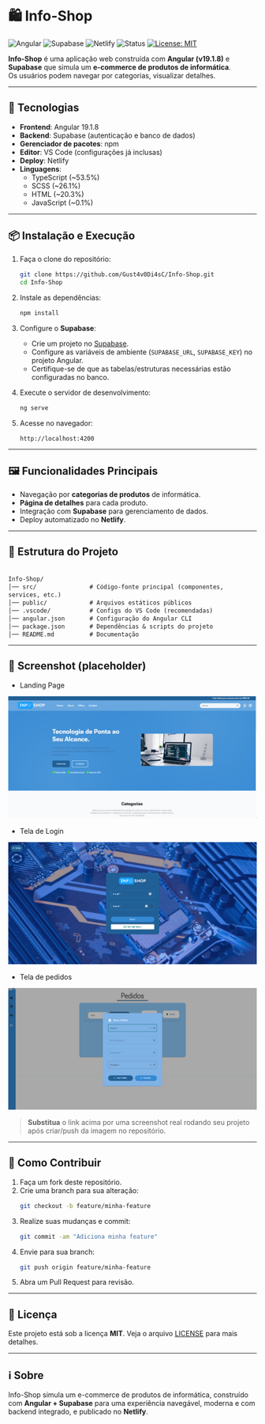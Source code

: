# 🛍️ Info-Shop

![Angular](https://img.shields.io/badge/Framework-Angular-red.svg)
![Supabase](https://img.shields.io/badge/Backend-Supabase-3ECF8E.svg?logo=supabase&logoColor=white)
![Netlify](https://img.shields.io/badge/Deploy-Netlify-00C7B7.svg?logo=netlify&logoColor=white)
![Status](https://img.shields.io/badge/status-active-success)
[![License: MIT](https://img.shields.io/badge/License-MIT-blue.svg)](LICENSE)

**Info-Shop** é uma aplicação web construída com **Angular (v19.1.8)** e **Supabase** que simula um **e-commerce de produtos de informática**.  
Os usuários podem navegar por categorias, visualizar detalhes.

---

## 🚀 Tecnologias

- **Frontend**: Angular 19.1.8  
- **Backend**: Supabase (autenticação e banco de dados)  
- **Gerenciador de pacotes**: npm  
- **Editor**: VS Code (configurações já inclusas)  
- **Deploy**: Netlify  
- **Linguagens**:
  - TypeScript (~53.5%)
  - SCSS (~26.1%)
  - HTML (~20.3%)
  - JavaScript (~0.1%)

---

## 📦 Instalação e Execução

1. Faça o clone do repositório:
    ```bash
    git clone https://github.com/Gust4v0Di4sC/Info-Shop.git
    cd Info-Shop
    ```
2. Instale as dependências:
    ```bash
    npm install
    ```
3. Configure o **Supabase**:  
   - Crie um projeto no [Supabase](https://supabase.com/).  
   - Configure as variáveis de ambiente (`SUPABASE_URL`, `SUPABASE_KEY`) no projeto Angular.  
   - Certifique-se de que as tabelas/estruturas necessárias estão configuradas no banco.  

4. Execute o servidor de desenvolvimento:
    ```bash
    ng serve
    ```
5. Acesse no navegador:
    ```
    http://localhost:4200
    ```

---

## 🖼️ Funcionalidades Principais

- Navegação por **categorias de produtos** de informática.  
- **Página de detalhes** para cada produto.   
- Integração com **Supabase** para gerenciamento de dados.  
- Deploy automatizado no **Netlify**.  

---

## 📂 Estrutura do Projeto

````

Info-Shop/
│── src/               # Código-fonte principal (componentes, services, etc.)
│── public/            # Arquivos estáticos públicos
│── .vscode/           # Configs do VS Code (recomendadas)
│── angular.json       # Configuração do Angular CLI
│── package.json       # Dependências & scripts do projeto
│── README.md          # Documentação

````

---

## 📸 Screenshot (placeholder)

* Landing Page

![Landing Page](./src/assets/img/image1.png)

* Tela de Login

![Tela de Login](./src/assets/img/image2.png)

* Tela de pedidos

![Tela de pedidos](./src/assets/img/image.png)

> **Substitua** o link acima por uma screenshot real rodando seu projeto após criar/push da imagem no repositório.

---

## 🤝 Como Contribuir

1. Faça um fork deste repositório.  
2. Crie uma branch para sua alteração:
    ```bash
    git checkout -b feature/minha-feature
    ```
3. Realize suas mudanças e commit:
    ```bash
    git commit -am "Adiciona minha feature"
    ```
4. Envie para sua branch:
    ```bash
    git push origin feature/minha-feature
    ```
5. Abra um Pull Request para revisão.  

---

## 📜 Licença

Este projeto está sob a licença **MIT**. Veja o arquivo [LICENSE](LICENSE) para mais detalhes.  

---

## ℹ️ Sobre

Info-Shop simula um e-commerce de produtos de informática, construído com **Angular + Supabase** para uma experiência navegável, moderna e com backend integrado, e publicado no **Netlify**.  

